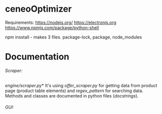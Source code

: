 # ceneoOptimizer

Requirements:
https://nodejs.org/
https://electronjs.org
https://www.npmjs.com/package/python-shell



npm insstall - makes 3 files. package-lock, package, node_modules

# Documentation

###### Scraper: 
*engine/scraper.py** 
It's using *offer_scraper.py* for getting data from product page (product table elements) and *regex_pattern* for searching data.   
Methods and classes are documented in python files (*docstrings*).  
  
###### GUI:   






